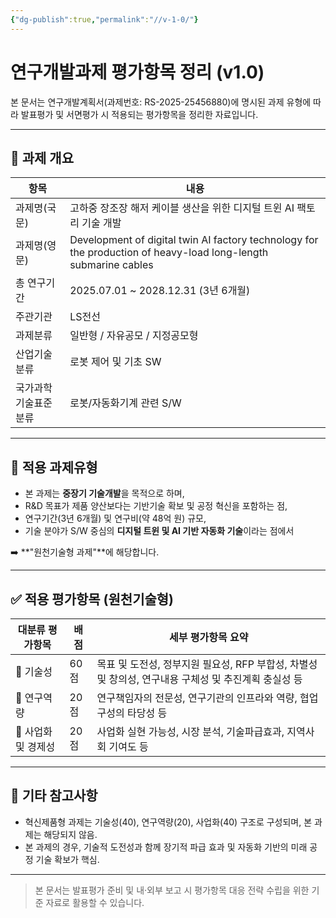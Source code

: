 ```yaml
---
{"dg-publish":true,"permalink":"//v-1-0/"}
---
```


# 연구개발과제 평가항목 정리 (v1.0)

본 문서는 연구개발계획서(과제번호: RS-2025-25456880)에 명시된 과제 유형에 따라 발표평가 및 서면평가 시 적용되는 평가항목을 정리한 자료입니다.

---

## 📌 과제 개요

| 항목 | 내용 |
|------|------|
| 과제명(국문) | 고하중 장조장 해저 케이블 생산을 위한 디지털 트윈 AI 팩토리 기술 개발 |
| 과제명(영문) | Development of digital twin AI factory technology for the production of heavy-load long-length submarine cables |
| 총 연구기간 | 2025.07.01 ~ 2028.12.31 (3년 6개월) |
| 주관기관 | LS전선 |
| 과제분류 | 일반형 / 자유공모 / 지정공모형 |
| 산업기술분류 | 로봇 제어 및 기초 SW |
| 국가과학기술표준분류 | 로봇/자동화기계 관련 S/W |

---

## 📁 적용 과제유형

- 본 과제는 **중장기 기술개발**을 목적으로 하며,
- R&D 목표가 제품 양산보다는 기반기술 확보 및 공정 혁신을 포함하는 점,
- 연구기간(3년 6개월) 및 연구비(약 48억 원) 규모,
- 기술 분야가 S/W 중심의 **디지털 트윈 및 AI 기반 자동화 기술**이라는 점에서

➡️ **"원천기술형 과제"**에 해당합니다.

---

## ✅ 적용 평가항목 (원천기술형)

| 대분류 평가항목 | 배점 | 세부 평가항목 요약 |
|----------------|------|----------------------|
| 🔹 기술성        | 60점 | 목표 및 도전성, 정부지원 필요성, RFP 부합성, 차별성 및 창의성, 연구내용 구체성 및 추진계획 충실성 등 |
| 🔹 연구역량     | 20점 | 연구책임자의 전문성, 연구기관의 인프라와 역량, 협업 구성의 타당성 등 |
| 🔹 사업화 및 경제성 | 20점 | 사업화 실현 가능성, 시장 분석, 기술파급효과, 지역사회 기여도 등 |

---

## 📝 기타 참고사항

- 혁신제품형 과제는 기술성(40), 연구역량(20), 사업화(40) 구조로 구성되며, 본 과제는 해당되지 않음.
- 본 과제의 경우, 기술적 도전성과 함께 장기적 파급 효과 및 자동화 기반의 미래 공정 기술 확보가 핵심.

---

> 본 문서는 발표평가 준비 및 내·외부 보고 시 평가항목 대응 전략 수립을 위한 기준 자료로 활용할 수 있습니다.

